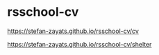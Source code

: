 # rsschool-cv
https://stefan-zayats.github.io/rsschool-cv/cv

https://stefan-zayats.github.io/rsschool-cv/shelter